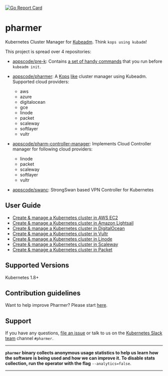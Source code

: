 [![Go Report Card](https://goreportcard.com/badge/github.com/appscode/pharmer)](https://goreportcard.com/report/github.com/appscode/pharmer)

# pharmer
Kubernetes Cluster Manager for [Kubeadm](https://github.com/kubernetes/kubeadm). Think `kops using kubadm`!

This project is spread over 4 repositories:

- [appscode/pre-k](https://github.com/appscode/pre-k): Contains [a set of handy commands](https://github.com/appscode/pre-k/blob/master/docs/reference/pre-k.md) that you run before `kubeadm init`.

- [appscode/pharmer](https://github.com/appscode/pharmer): A [Kops](https://github.com/kubernetes/kops) [like](https://github.com/appscode/pharmer/blob/master/docs/reference/pharmer.md) cluster manager using Kubeadm. Supported cloud providers:
  - aws
  - azure
  - digitalocean
  - gce
  - linode
  - packet
  - scaleway
  - softlayer
  - vultr

- [appscode/pharm-controller-manager](https://github.com/appscode/pharm-controller-manager): Implements Cloud Controller manager for following cloud providers:
  - linode
  - packet
  - scaleway
  - softlayer
  - vultr

- [appscode/swanc](https://github.com/appscode/swanc): StrongSwan based VPN Controller for Kubernetes

## User Guide
 - [Create & manage a Kubernetes cluster in AWS EC2](/docs/cloud/aws/README.md)
 - [Create & manage a Kubernetes cluster in Amazon Lightsail](/docs/cloud/lightsail/README.md)
 - [Create & manage a Kubernetes cluster in DigitalOcean](/docs/cloud/digitalocean/README.md)
 - [Create & manage a Kubernetes cluster in Vultr](/docs/cloud/vultr/README.md)
 - [Create & manage a Kubernetes cluster in Linode](/docs/cloud/linode/README.md)
 - [Create & manage a Kubernetes cluster in Scaleway](/docs/cloud/scaleway/README.md)
 - [Create & manage a Kubernetes cluster in Packet](/docs/cloud/packet/README.md)

## Supported Versions
Kubernetes 1.8+

## Contribution guidelines
Want to help improve Pharmer? Please start [here](/CONTRIBUTING.md).

## Support
If you have any questions, [file an issue](https://github.com/appscode/pharmer/issues/new) or talk to us on the [Kubernetes Slack team](http://slack.kubernetes.io/) channel `#pharmer`.

---

**`pharmer` binary collects anonymous usage statistics to help us learn how the software is being used and how we can improve it.
To disable stats collection, run the operator with the flag** `--analytics=false`.

---
